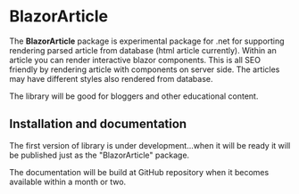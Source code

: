 
# BlazorArticle

The **BlazorArticle** package is experimental package for .net for supporting rendering parsed article from database (html article currently). Within an article you can render interactive blazor components. This is all SEO friendly by rendering article with components on server side. The articles may have different styles also rendered from database.

The library will be good for bloggers and other educational content.

## Installation and documentation

The first version of library is under development...when it will be ready it will be published just as the "BlazorArticle" package.

The documentation will be build at GitHub repository when it becomes available within a month or two.